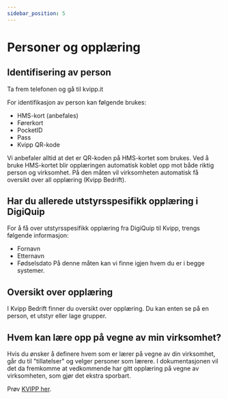 ```yaml
---
sidebar_position: 5
---
```

# Personer og opplæring

## Identifisering av person
Ta frem telefonen og gå til kvipp.it

For identifikasjon av person kan følgende brukes: 
+ HMS-kort (anbefales)
+ Førerkort
+ PocketID
+ Pass
+ Kvipp QR-kode

Vi anbefaler alltid at det er QR-koden på HMS-kortet som brukes. Ved å bruke HMS-kortet blir opplæringen automatisk koblet opp mot både riktig person og virksomhet. På den måten vil virksomheten automatisk få oversikt over all opplæring (Kvipp Bedrift).

## Har du allerede utstyrsspesifikk opplæring i DigiQuip
For å få over utstyrsspesifikk opplæring fra DigiQuip til Kvipp, trengs følgende informasjon:
+ Fornavn
+ Etternavn
+ Fødselsdato
På denne måten kan vi finne igjen hvem du er i begge systemer.

## Oversikt over opplæring

I Kvipp Bedrift finner du oversikt over opplæring. Du kan enten se på en person, et utstyr eller lage grupper.

## Hvem kan lære opp på vegne av min virksomhet?
Hvis du ønsker å definere hvem som er lærer på vegne av din virksomhet, går du til "tillatelser" og velger personer som lærere. I dokumentasjonen vil det da fremkomme at vedkommende har gitt opplæring på vegne av virksomheten, som gjør det ekstra sporbart.

Prøv [KVIPP her](https://kvipp.it).